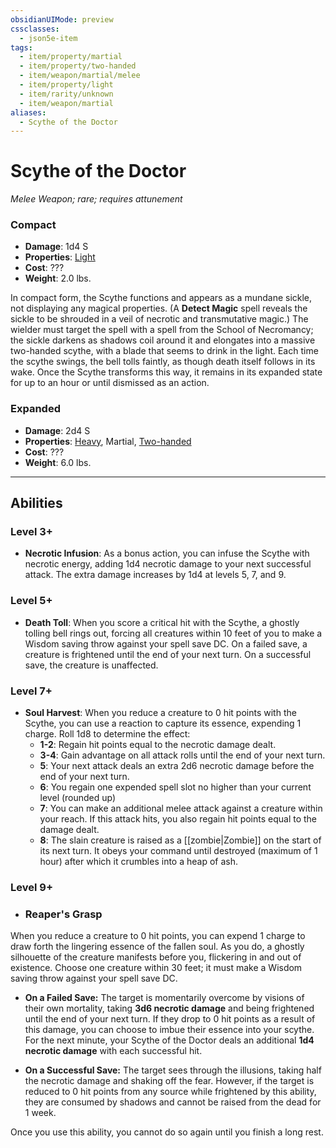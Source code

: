 ```yaml
---
obsidianUIMode: preview
cssclasses:
  - json5e-item
tags:
  - item/property/martial
  - item/property/two-handed
  - item/weapon/martial/melee
  - item/property/light
  - item/rarity/unknown
  - item/weapon/martial
aliases:
  - Scythe of the Doctor
---
```

# Scythe of the Doctor

_Melee Weapon; rare; requires attunement_

### Compact

- **Damage**: 1d4 S
- **Properties**: [Light](2.%20Mechanics/CLI/rules/item-properties.md#Light)
- **Cost**: ???
- **Weight**: 2.0 lbs.

In compact form, the Scythe functions and appears as a mundane sickle, not displaying any magical properties. (A **Detect Magic** spell reveals the sickle to be shrouded in a veil of necrotic and transmutative magic.) The wielder must target the spell with a spell from the School of Necromancy; the sickle darkens as shadows coil around it and elongates into a massive two-handed scythe, with a blade that seems to drink in the light. Each time the scythe swings, the bell tolls faintly, as though death itself follows in its wake. Once the Scythe transforms this way, it remains in its expanded state for up to an hour or until dismissed as an action.

### Expanded

- **Damage**: 2d4 S
- **Properties**: [Heavy](2.%20Mechanics/CLI/rules/item-properties.md#Heavy), Martial, [Two-handed](2.%20Mechanics/CLI/rules/item-properties.md#Two-handed)
- **Cost**: ???
- **Weight**: 6.0 lbs.

---

## Abilities

### Level 3+

- **Necrotic Infusion**: As a bonus action, you can infuse the Scythe with necrotic energy, adding 1d4 necrotic damage to your next successful attack. The extra damage increases by 1d4 at levels 5, 7, and 9.

### Level 5+

- **Death Toll**: When you score a critical hit with the Scythe, a ghostly tolling bell rings out, forcing all creatures within 10 feet of you to make a Wisdom saving throw against your spell save DC. On a failed save, a creature is frightened until the end of your next turn. On a successful save, the creature is unaffected.

### Level 7+

- **Soul Harvest**: When you reduce a creature to 0 hit points with the Scythe, you can use a reaction to capture its essence, expending 1 charge. Roll 1d8 to determine the effect:
    - **1-2**: Regain hit points equal to the necrotic damage dealt.
    - **3-4**: Gain advantage on all attack rolls until the end of your next turn.
    - **5**: Your next attack deals an extra 2d6 necrotic damage before the end of your next turn.
    - **6**: You regain one expended spell slot no higher than your current level (rounded up)
    - **7**: You can make an additional melee attack against a creature within your reach. If this attack hits, you also regain hit points equal to the damage dealt.
    - **8**: The slain creature is raised as a [[zombie|Zombie]] on the start of its next turn. It obeys your command until destroyed (maximum of 1 hour) after which it crumbles into a heap of ash.

### Level 9+

- ### Reaper's Grasp

When you reduce a creature to 0 hit points, you can expend 1 charge to draw forth the lingering essence of the fallen soul. As you do, a ghostly silhouette of the creature manifests before you, flickering in and out of existence. Choose one creature within 30 feet; it must make a Wisdom saving throw against your spell save DC.

- **On a Failed Save:** The target is momentarily overcome by visions of their own mortality, taking **3d6 necrotic damage** and being frightened until the end of your next turn. If they drop to 0 hit points as a result of this damage, you can choose to imbue their essence into your scythe. For the next minute, your Scythe of the Doctor deals an additional **1d4 necrotic damage** with each successful hit.
    
- **On a Successful Save:** The target sees through the illusions, taking half the necrotic damage and shaking off the fear. However, if the target is reduced to 0 hit points from any source while frightened by this ability, they are consumed by shadows and cannot be raised from the dead for 1 week.
    

Once you use this ability, you cannot do so again until you finish a long rest.
